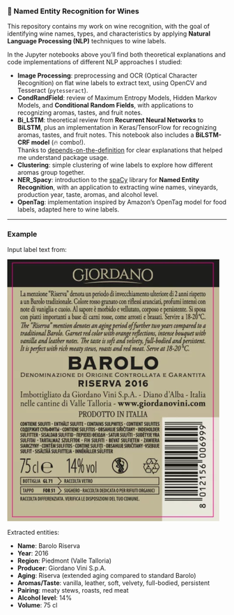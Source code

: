 ### 🍷 Named Entity Recognition for Wines

This repository contains my work on wine recognition, with the goal of identifying wine names, types, and characteristics by applying **Natural Language Processing (NLP)** techniques to wine labels.

In the Jupyter notebooks above you’ll find both theoretical explanations and code implementations of different NLP approaches I studied:

- **Image Processing**: preprocessing and OCR (Optical Character Recognition) on flat wine labels to extract text, using OpenCV and Tesseract (`pytesseract`).
- **CondRandField**: review of Maximum Entropy Models, Hidden Markov Models, and **Conditional Random Fields**, with applications to recognizing aromas, tastes, and fruit notes.
- **Bi_LSTM**: theoretical review from **Recurrent Neural Networks** to **BiLSTM**, plus an implementation in Keras/TensorFlow for recognizing aromas, tastes, and fruit notes. This notebook also includes a **BiLSTM-CRF model** (🔥 combo!).  
  Thanks to [depends-on-the-definition](https://www.depends-on-the-definition.com/introduction-named-entity-recognition-python/) for clear explanations that helped me understand package usage.
- **Clustering**: simple clustering of wine labels to explore how different aromas group together.
- **NER_Spacy**: introduction to the [spaCy](https://spacy.io/) library for **Named Entity Recognition**, with an application to extracting wine names, vineyards, production year, taste, aromas, and alcohol level.
- **OpenTag**: implementation inspired by Amazon’s OpenTag model for food labels, adapted here to wine labels.

---

### Example

Input label text from:

![Barolo wine label](Images/barolo.png)

Extracted entities:

- **Name**: Barolo Riserva  
- **Year**: 2016  
- **Region**: Piedmont (Valle Talloria)  
- **Producer**: Giordano Vini S.p.A.  
- **Aging**: Riserva (extended aging compared to standard Barolo)  
- **Aromas/Taste**: vanilla, leather, soft, velvety, full-bodied, persistent  
- **Pairing**: meaty stews, roasts, red meat  
- **Alcohol level**: 14%  
- **Volume**: 75 cl  
